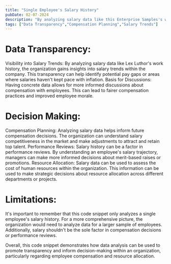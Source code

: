 ```yaml
---
title: "Single Employee's Salary History"
pubDate: 02-07-2024
description: "By analyzing salary data like this Enterprise Samples's work history, the organization gains insights into salary trends within the company."
tags: ["Data Transparency","Compensation Planning","Salary Trends"]
---
```


# Data Transparency:

Visibility into Salary Trends: By analyzing salary data like Lex Luthor's work history, the organization gains insights into salary trends within the company. This transparency can help identify potential pay gaps or areas where salaries haven't kept pace with inflation.
Basis for Discussions: Having concrete data allows for more informed discussions about compensation with employees. This can lead to fairer compensation practices and improved employee morale.

# Decision Making:

Compensation Planning: Analyzing salary data helps inform future compensation decisions. The organization can understand salary competitiveness in the market and make adjustments to attract and retain top talent.
Performance Reviews: Salary history can be a factor in performance reviews. By understanding an employee's salary trajectory, managers can make more informed decisions about merit-based raises or promotions.
Resource Allocation: Salary data can be used to assess the cost of human resources within the organization. This information can be used to make strategic decisions about resource allocation across different departments or projects.

# Limitations:

It's important to remember that this code snippet only analyzes a single employee's salary history. For a more comprehensive picture, the organization would need to analyze data for a larger sample of employees. Additionally, salary shouldn't be the sole factor in compensation decisions or performance reviews.

Overall, this code snippet demonstrates how data analysis can be used to promote transparency and inform decision-making within an organization, particularly regarding employee compensation and resource allocation.